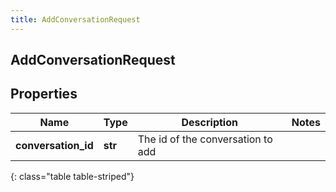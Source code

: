 ```yaml
---
title: AddConversationRequest
---
```

## AddConversationRequest

## Properties

|Name | Type | Description | Notes|
|------------ | ------------- | ------------- | -------------|
| **conversation_id** | **str** | The id of the conversation to add | |
{: class="table table-striped"}


